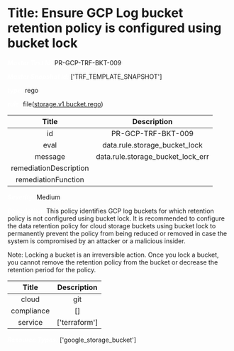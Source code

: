 



# Title: Ensure GCP Log bucket retention policy is configured using bucket lock


***<font color="white">Master Test Id:</font>*** PR-GCP-TRF-BKT-009

***<font color="white">Master Snapshot Id:</font>*** ['TRF_TEMPLATE_SNAPSHOT']

***<font color="white">type:</font>*** rego

***<font color="white">rule:</font>*** file([storage.v1.bucket.rego])  
  
  
  
  

|Title|Description|
| :---: | :---: |
|id|PR-GCP-TRF-BKT-009|
|eval|data.rule.storage_bucket_lock|
|message|data.rule.storage_bucket_lock_err|
|remediationDescription||
|remediationFunction||


***<font color="white">Severity:</font>*** Medium

***<font color="white">Description:</font>*** This policy identifies GCP log buckets for which retention policy is not configured using bucket lock. It is recommended to configure the data retention policy for cloud storage buckets using bucket lock to permanently prevent the policy from being reduced or removed in case the system is compromised by an attacker or a malicious insider.

Note: Locking a bucket is an irreversible action. Once you lock a bucket, you cannot remove the retention policy from the bucket or decrease the retention period for the policy.  
  
  

|Title|Description|
| :---: | :---: |
|cloud|git|
|compliance|[]|
|service|['terraform']|


***<font color="white">Resource Types:</font>*** ['google_storage_bucket']


[storage.v1.bucket.rego]: https://github.com/prancer-io/prancer-compliance-test/tree/master/google/terraform/storage.v1.bucket.rego
